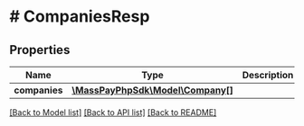 # # CompaniesResp

## Properties

Name | Type | Description | Notes
------------ | ------------- | ------------- | -------------
**companies** | [**\MassPayPhpSdk\Model\Company[]**](Company.md) |  |

[[Back to Model list]](../../README.md#models) [[Back to API list]](../../README.md#endpoints) [[Back to README]](../../README.md)
